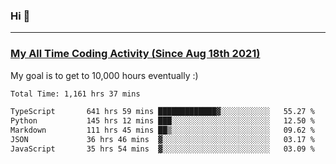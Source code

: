 ### Hi 🙂

---

### <a href="https://wakatime.com/@Eroxl">My All Time Coding Activity (Since Aug 18th 2021)</a>
My goal is to get to 10,000 hours eventually :)
<!--START_SECTION:waka-->

```txt
Total Time: 1,161 hrs 37 mins

TypeScript       641 hrs 59 mins █████████████▓░░░░░░░░░░░   55.27 %
Python           145 hrs 12 mins ███░░░░░░░░░░░░░░░░░░░░░░   12.50 %
Markdown         111 hrs 45 mins ██▒░░░░░░░░░░░░░░░░░░░░░░   09.62 %
JSON             36 hrs 46 mins  ▓░░░░░░░░░░░░░░░░░░░░░░░░   03.17 %
JavaScript       35 hrs 54 mins  ▓░░░░░░░░░░░░░░░░░░░░░░░░   03.09 %
```

<!--END_SECTION:waka-->
